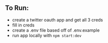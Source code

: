 ## To Run:

-   create a twitter oauth app and get all 3 creds
-   fill in creds
-   create a .env file based off of .env.example
-   run app locally with `npm start:dev`

